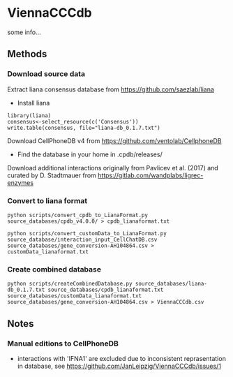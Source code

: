# ViennaCCCdb

some info...

## Methods
### Download source data
Extract liana consensus database from https://github.com/saezlab/liana
- Install liana

```
library(liana)
consensus<-select_resource(c('Consensus'))
write.table(consensus, file="liana-db_0.1.7.txt")
```

Download CellPhoneDB v4 from https://github.com/ventolab/CellphoneDB
- Find the database in your home in .cpdb/releases/

Download additional interactions originally from Pavlicev et
al. (2017) and curated by D. Stadtmauer from
https://gitlab.com/wandplabs/ligrec-enzymes

### Convert to liana format
```
python scripts/convert_cpdb_to_LianaFormat.py source_databases/cpdb_v4.0.0/ > cpdb_lianaformat.txt

python scripts/convert_customData_to_LianaFormat.py source_database/interaction_input_CellChatDB.csv source_databases/gene_conversion-AH104864.csv > customData_lianaformat.txt
```

### Create combined database
```
python scripts/createCombinedDatabase.py source_databases/liana-db_0.1.7.txt source_databases/cpdb_lianaformat.txt source_databases/customData_lianaformat.txt source_databases/gene_conversion-AH104864.csv > ViennaCCCdb.csv
```

## Notes
### Manual editions to CellPhoneDB
- interactions with 'IFNA1' are excluded due to inconsistent reprasentation in database, see https://github.com/JanLeipzig/ViennaCCCdb/issues/1

